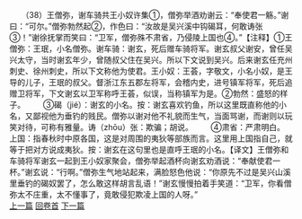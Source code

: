 　　（38）王僧弥，谢车骑共王小奴许集①，僧弥举酒劝谢云：“奉使君一觞。”谢曰：“可尔。”僧弥勃然起②，作色曰：“汝故是吴兴溪中钩碣耳，何敢诪张③！”谢徐抚掌而笑曰：“卫军，僧弥殊不肃省，乃侵陵上国也④。”【注释】①王僧弥：王珉，小名僧弥。谢车骑：谢玄，死后赠车骑将军。谢玄叔父谢安，曾任吴兴太守，当时谢玄年少，曾随叔父住在吴兴。所以下文说到吴兴。后来谢玄任充州刺史、徐州刺史，所以下文称他为使君。王小奴：王荟，字敬文，小名小奴，是王导的儿子，王珉的叔父。督浙江东五郡左将军，会稽内史，进号镇军将军，死后追赠卫将军，下文谢玄以卫军称呼王荟，似误，当称镇军为是。②勃然：盛怒的样子。
　　③碣（jié）：谢玄的小名。按：谢玄喜欢钓鱼，所以这里既直称他的小名，又鄙视他为垂钓的贱民。僧弥以谢对他不礼貌而生气，当面骂谢，而谢则以玩笑对待，可称有雅量。诪（zhōu）张：欺骗；胡说。
　　④肃省：严肃明白。上国：指春秋时中原各国，这是对周围的夷狄等部族而言。这里用上国指自己，就等于把对方说成夷狄。按：谢玄在这句里也是直呼王珉的小名。【译文】王僧弥和车骑将军谢玄一起到王小奴家聚会，僧弥举起酒杯向谢玄劝酒说：“奉献使君一杯。”谢玄说：“行啊。”僧弥生气地站起来，满脸怒色他说：“你原先不过是吴兴山溪里垂钓的碣奴罢了，怎么敢这样胡言乱语！”谢玄慢慢拍着手笑道：“卫军，你看僧弥太不庄重，太不懂事了，竟敢侵犯欺凌上国的人呀。”
<br>[上一篇](06_37) [回卷首](06_00) [下一篇](06_39)
